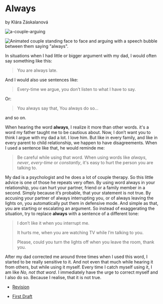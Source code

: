 # Always
by Klára Záskalanová

![a-couple-arguing](https://github.com/klara-zaskalanova/english-for-designers/assets/149419139/438ff07f-9837-4c04-aed0-05df3c525bbb)

![Animated couple standing face to face and arguing with a speech bubble between them saying "always".](a-couple-arguing-jpg)

In situations when I had little or bigger argument with my dad, I would often say something like this:

> You are always late.

And I would also use sentences like:

> Every-time we argue, you don’t listen to what I have to say.

Or:
> You always say that, You always do so...

and so on.

When hearing the word **always**, I realize it more than other words. it's a word my father taught me to be cautious about.  Now, I don’t want you to think I argue with my dad a lot. I love him. But like in every family, and like in every parent to child relationship, we happen to have disagreements. When I used a sentence like that, he would reminde me:
  
> Be careful while using that word. When using words like _always_, _never_, _every-time_ or _constantly_, it's easy to hurt the person you are talking to.

My dad is a psychologist and he does a lot of couple therapy. So this little advice is one of those he repeats very often. By using word always in your relationship, you can hurt your partner, friend or a family member in a second. Simply because it’s probable, that your statement is not true. By accusing your partner of always interrupting you, or of always leaving the lights on, you automatically put them in defensive mode. And simple as that, you are starting or escalating an argument. So instead of exaggerating the situation, try to replace **always** with a sentence of a different tone:

> I don’t like it when you interrupt me.
>
> It hurts me, when you are watching TV while I’m talking to you.
>
> Please, could you turn the lights off when you leave the room, thank you.

After my dad corrected me around three times when I used this word, I started to be really sensitive to it. And not even that much while hearing it from others, but while using it myself. Every time I catch myself using it, I am like _No, not that word_. I immediately have the urge to correct myself and I also do so. Because I realise, that it is not true. 



- [Revision](https://klara-zaskalanova.github.io/english-for-designers/01-one-word/revision)

- [First Draft](https://klara-zaskalanova.github.io/english-for-designers/01-one-word/first-draft)
